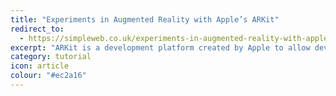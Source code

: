 ```yaml
---
title: "Experiments in Augmented Reality with Apple’s ARKit"
redirect_to:
  - https://simpleweb.co.uk/experiments-in-augmented-reality-with-apples-arkit/
excerpt: "ARKit is a development platform created by Apple to allow developers to use augmented reality on iOS devices. We can use ARKit to create virtual objects, images and even working user interfaces that look like they are right in front of you."
category: tutorial
icon: article
colour: "#ec2a16"
---
```

